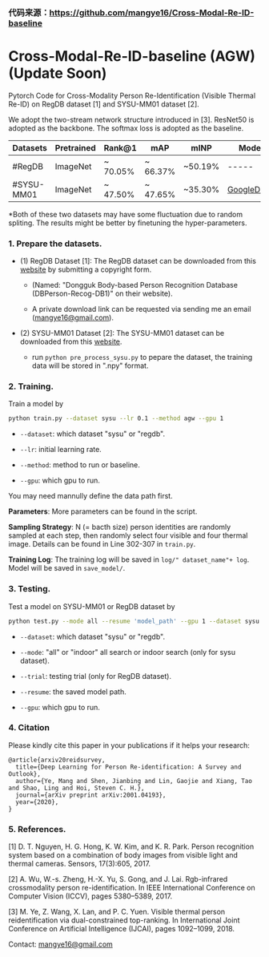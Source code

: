 ### 代码来源：https://github.com/mangye16/Cross-Modal-Re-ID-baseline

# Cross-Modal-Re-ID-baseline (AGW) (Update Soon)
Pytorch Code for Cross-Modality Person Re-Identification (Visible Thermal Re-ID) on RegDB dataset [1] and SYSU-MM01 dataset [2]. 

We adopt the two-stream network structure introduced in [3]. ResNet50 is adopted as the backbone. The softmax loss is adopted as the baseline. 

|Datasets    | Pretrained| Rank@1  | mAP |  mINP |  Model|
| --------   | -----    | -----  |  -----  | ----- |------|
|#RegDB      | ImageNet | ~ 70.05% | ~ 66.37%|  ~50.19% |----- |
|#SYSU-MM01  | ImageNet | ~ 47.50%  | ~ 47.65% | ~35.30% | [GoogleDrive](https://drive.google.com/open?id=181K9PQGnej0K5xNX9DRBDPAf3K9JosYk)|

*Both of these two datasets may have some fluctuation due to random spliting. The results might be better by finetuning the hyper-parameters. 

### 1. Prepare the datasets.

- (1) RegDB Dataset [1]: The RegDB dataset can be downloaded from this [website](http://dm.dongguk.edu/link.html) by submitting a copyright form.

    - (Named: "Dongguk Body-based Person Recognition Database (DBPerson-Recog-DB1)" on their website). 

    - A private download link can be requested via sending me an email (mangye16@gmail.com). 
  
- (2) SYSU-MM01 Dataset [2]: The SYSU-MM01 dataset can be downloaded from this [website](http://isee.sysu.edu.cn/project/RGBIRReID.htm).

   - run `python pre_process_sysu.py` to pepare the dataset, the training data will be stored in ".npy" format.

### 2. Training.
  Train a model by
  ```bash
python train.py --dataset sysu --lr 0.1 --method agw --gpu 1
```

  - `--dataset`: which dataset "sysu" or "regdb".

  - `--lr`: initial learning rate.
  
  -  `--method`: method to run or baseline.
  
  - `--gpu`:  which gpu to run.

You may need mannully define the data path first.

**Parameters**: More parameters can be found in the script.

**Sampling Strategy**: N (= bacth size) person identities are randomly sampled at each step, then randomly select four visible and four thermal image. Details can be found in Line 302-307 in `train.py`.

**Training Log**: The training log will be saved in `log/" dataset_name"+ log`. Model will be saved in `save_model/`.

### 3. Testing.

Test a model on SYSU-MM01 or RegDB dataset by 
  ```bash
python test.py --mode all --resume 'model_path' --gpu 1 --dataset sysu
```
  - `--dataset`: which dataset "sysu" or "regdb".
  
  - `--mode`: "all" or "indoor" all search or indoor search (only for sysu dataset).
  
  - `--trial`: testing trial (only for RegDB dataset).
  
  - `--resume`: the saved model path.
  
  - `--gpu`:  which gpu to run.

### 4. Citation

Please kindly cite this paper in your publications if it helps your research:
```
@article{arxiv20reidsurvey,
  title={Deep Learning for Person Re-identification: A Survey and Outlook},
  author={Ye, Mang and Shen, Jianbing and Lin, Gaojie and Xiang, Tao and Shao, Ling and Hoi, Steven C. H.},
  journal={arXiv preprint arXiv:2001.04193},
  year={2020},
}
```

###  5. References.
[1] D. T. Nguyen, H. G. Hong, K. W. Kim, and K. R. Park. Person recognition system based on a combination of body images from visible
light and thermal cameras. Sensors, 17(3):605, 2017.

[2] A. Wu, W.-s. Zheng, H.-X. Yu, S. Gong, and J. Lai. Rgb-infrared crossmodality person re-identification. In IEEE International Conference on Computer Vision (ICCV), pages 5380–5389, 2017.

[3]  M. Ye, Z. Wang, X. Lan, and P. C. Yuen. Visible thermal person reidentification via dual-constrained top-ranking. In International Joint Conference on Artificial Intelligence (IJCAI), pages 1092–1099, 2018.

Contact: mangye16@gmail.com
